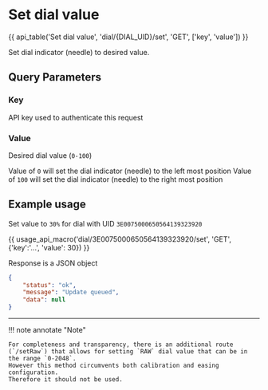 # Set dial value

{{ api_table('Set dial value', 'dial/{DIAL_UID}/set', 'GET', ['key', 'value']) }}

Set dial indicator (needle) to desired value.

## Query Parameters

### Key

API key used to authenticate this request

### Value

Desired dial value (`0-100`)

Value of `0` will set the dial indicator (needle) to the left most position
Value of `100` will set the dial indicator (needle) to the right most position


## Example usage

Set value to `30%` for dial with UID `3E0075000650564139323920`

{{ usage_api_macro('dial/3E0075000650564139323920/set', 'GET', {'key':'...', 'value': 30}) }}


Response is a JSON object

```json
{
    "status": "ok",
    "message": "Update queued",
    "data": null
}
```

---


!!! note annotate "Note"

    For completeness and transparency, there is an additional route (`/setRaw`) that allows for setting `RAW` dial value that can be in the range `0-2048`.
    However this method circumvents both calibration and easing configuration.
    Therefore it should not be used.
